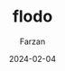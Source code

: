 ---
title: "flodo"
date: 2024-02-04
author: "Farzan"
tags: ["projects"]
topics: ["personal growth"]
categories: ["projects"]

summary: "flodo is an opinionated, yet non-judmental todo framework."
draft: false
---